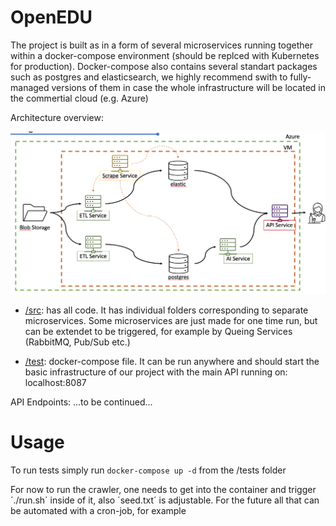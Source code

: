 # OpenEDU

The project is built as in a form of several microservices running together within a docker-compose environment 
(should be replced with Kubernetes for production).
Docker-compose also contains several standart packages such as postgres and elasticsearch, we highly recommend swith to
fully-managed versions of them in case the whole infrastructure will be located in the commertial cloud (e.g. Azure)

Architecture overview:

![architecture](https://github.com/WomenPlusPlus/deploy-impact-22-openedu-b/blob/main/docs/arc.png?raw=true)


- [/src](https://github.com/WomenPlusPlus/deploy-impact-22-openedu-b/tree/main/src): has all code. 
It has individual folders corresponding to separate microservices. 
Some microservices are just made for one time run, but can be extendet to be triggered, 
for example by Queing Services (RabbitMQ, Pub/Sub etc.)

- [/test](https://github.com/WomenPlusPlus/deploy-impact-22-openedu-b/tree/main/test): docker-compose file.
It can be run anywhere and should start the basic infrastructure of our project with the main API running on:
localhost:8087

API Endpoints: ...to be continued...

# Usage

To run tests simply run `docker-compose up -d` from the /tests folder

For now to run the crawler, one needs to get into the container and trigger ´./run.sh´ inside of it, also ´seed.txt´ is adjustable. For the future all that can be automated with a cron-job, for example
